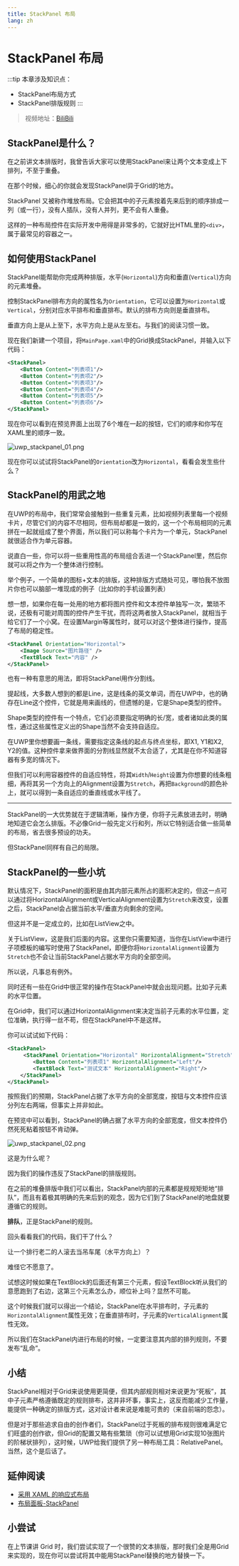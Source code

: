 ```yaml
---
title: StackPanel 布局
lang: zh
---
```


# StackPanel 布局

:::tip
本章涉及知识点：
- StackPanel布局方式
- StackPanel排版规则
:::

> 视频地址：[BiliBili](https://www.bilibili.com/video/av49066072/)

## StackPanel是什么？

在之前讲文本排版时，我曾告诉大家可以使用StackPanel来让两个文本变成上下排列，不至于重叠。

在那个时候，细心的你就会发现StackPanel异于Grid的地方。

StackPanel 又被称作堆放布局。它会把其中的子元素按着先来后到的顺序排成一列（或一行），没有人插队，没有人并列，更不会有人重叠。

这样的一种布局控件在实际开发中用得是非常多的，它就好比HTML里的`<div>`，属于最常见的容器之一。

## 如何使用StackPanel

StackPanel能帮助你完成两种排版，水平(`Horizontal`)方向和垂直(`Vertical`)方向的元素堆叠。

控制StackPanel排布方向的属性名为`Orientation`，它可以设置为`Horizontal`或`Vertical`，分别对应水平排布和垂直排布。默认的排布方向则是垂直排布。

垂直方向上是从上至下，水平方向上是从左至右。与我们的阅读习惯一致。

现在我们新建一个项目，将`MainPage.xaml`中的Grid换成StackPanel，并输入以下代码：

```xml
<StackPanel>
    <Button Content="列表项1"/>
    <Button Content="列表项2"/>
    <Button Content="列表项3"/>
    <Button Content="列表项4"/>
    <Button Content="列表项5"/>
    <Button Content="列表项6"/>
</StackPanel>
```

现在你可以看到在预览界面上出现了6个堆在一起的按钮，它们的顺序和你写在XAML里的顺序一致。

![uwp_stackpanel_01.png](https://storage.live.com/items/51816931BAB0F7A8!12563?authkey=AO7QXpgYo7-5DUU)

现在你可以试试将StackPanel的`Orientation`改为`Horizontal`，看看会发生些什么？

## StackPanel的用武之地

在UWP的布局中，我们常常会接触到一些重复元素，比如视频列表里每一个视频卡片，尽管它们的内容不尽相同，但布局却都是一致的，这一个个布局相同的元素拼在一起就组成了整个界面，所以我们可以称每个卡片为一个单元，StackPanel就很适合作为单元容器。

说直白一些，你可以将一些重用性高的布局组合丢进一个StackPanel里，然后你就可以将之作为一个整体进行控制。

举个例子，一个简单的图标+文本的排版，这种排版方式随处可见，哪怕我不放图片你也可以脑部一堆现成的例子（比如你的手机设置列表）

想一想，如果你在每一处用的地方都将图片控件和文本控件单独写一次，繁琐不说，还极有可能对周围的控件产生干扰，而将这两者放入StackPanel，就相当于给它们了一个小窝。在设置Margin等属性时，就可以对这个整体进行操作，提高了布局的稳定性。

```xml
<StackPanel Orientation="Horizontal">
    <Image Source="图片路径" />
    <TextBlock Text="内容" />
</StackPanel>
```

也有一种有意思的用法，即将StackPanel用作分割线。

提起线，大多数人想到的都是Line，这是线条的英文单词，而在UWP中，也的确存在Line这个控件，它就是用来画线的，但遗憾的是，它是Shape类型的控件。

Shape类型的控件有一个特点，它们必须要指定明确的长/宽，或者诸如此类的属性，通过这些属性定义出的Shape当然不会支持自适应。

在UWP里你想要画一条线，需要指定这条线的起点与终点坐标，即X1, Y1和X2, Y2的值。这种控件拿来做界面的分割线显然就不太合适了，尤其是在你不知道容器有多宽的情况下。

但我们可以利用容器控件的自适应特性，将其`Width`/`Height`设置为你想要的线条粗细，再将其另一个方向上的Alignment设置为`Stretch`，再把`Background`的颜色补上，就可以得到一条自适应的垂直线或水平线了。

---

StackPanel的一大优势就在于逻辑清晰，操作方便，你将子元素放进去时，明确地知道它会怎么排版。不必像Grid一般先定义行和列，所以它特别适合做一些简单的布局，省去很多预设的功夫。

但StackPanel同样有自己的局限。

## StackPanel的一些小坑

默认情况下，StackPanel的面积是由其内部元素所占的面积决定的，但这一点可以通过将HorizontalAlignment或VerticalAlignment设置为`Stretch`来改变，设置之后，StackPanel会占据当前水平/垂直方向剩余的空间。

但这并不是一定成立的，比如在ListView之中。

关于ListView，这是我们后面的内容。这里你只需要知道，当你在ListView中进行子项模板的编写时使用了StackPanel，即便你将`HorizontalAlignment`设置为`Stretch`也不会让当前StackPanel占据水平方向的全部空间。

所以说，凡事总有例外。

同时还有一些在Grid中很正常的操作在StackPanel中就会出现问题。比如子元素的水平位置。

在Grid中，我们可以通过HorizontalAlignment来决定当前子元素的水平位置，定位准确，执行得一丝不苟，但在StackPanel中不是这样。

你可以试试如下代码：

```xml
<StackPanel>
     <StackPanel Orientation="Horizontal" HorizontalAlignment="Stretch" Background="LightGray">
        <Button Content="列表项1" HorizontalAlignment="Left"/>
        <TextBlock Text="测试文本" HorizontalAlignment="Right"/>
    </StackPanel>
</StackPanel>
```

按照我们的预期，StackPanel占据了水平方向的全部宽度，按钮与文本控件应该分列左右两端，但事实上并非如此。

在预览中可以看到，StackPanel的确占据了水平方向的全部宽度，但文本控件仍然死死粘着按钮不肯动弹。

![uwp_stackpanel_02.png](https://storage.live.com/items/51816931BAB0F7A8!12564?authkey=AO7QXpgYo7-5DUU)

这是为什么呢？

因为我们的操作违反了StackPanel的排版规则。

在之前的堆叠排版中我们可以看出，StackPanel内部的元素都是规规矩矩地“排队”，而且有着极其明确的先来后到的观念，因为它们到了StackPanel的地盘就要遵循它的规则。

**排队**，正是StackPanel的规则。

回头看看我们的代码，我们干了什么？

让一个排行老二的人滚去当吊车尾（水平方向上）？

难怪它不愿意了。

试想这时候如果在TextBlock的后面还有第三个元素，假设TextBlock听从我们的意愿跑到了右边，这第三个元素怎么办，顺位补上吗？显然不可能。

这个时候我们就可以得出一个结论，StackPanel在水平排布时，子元素的`HorizontalAlignment`属性无效；在垂直排布时，子元素的`VerticalAlignment`属性无效。

所以我们在StackPanel内进行布局的时候，一定要注意其内部的排列规则，不要发布“乱命”。

## 小结

StackPanel相对于Grid来说使用更简便，但其内部规则相对来说更为“死板”，其中子元素严格遵循既定的规则排布，这并非坏事，事实上，这反而能减少工作量，能提供一种确定的排版方式，这对设计者来说是难能可贵的（来自前端的怨念）。

但是对于那些追求自由的创作者们，StackPanel过于死板的排布规则很难满足它们旺盛的创作欲，但Grid的配置又略有些繁琐（你可以试想用Grid实现10张图片的阶梯状排列），这时候，UWP给我们提供了另一种布局工具：RelativePanel。当然，这个是后话了。

## 延伸阅读

- [采用 XAML 的响应式布局](https://docs.microsoft.com/zh-cn/windows/uwp/design/layout/layouts-with-xaml)
- [布局面板-StackPanel](https://docs.microsoft.com/zh-cn/windows/uwp/design/layout/layout-panels#stackpanel)

## 小尝试

在上节课讲 Grid 时，我们尝试实现了一个很赞的文本排版，那时我们全是用Grid来实现的，现在你可以尝试将其中能用StackPanel替换的地方替换一下。